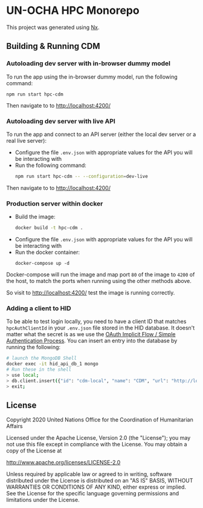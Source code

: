 # UN-OCHA HPC Monorepo

This project was generated using [Nx](https://nx.dev).

## Building & Running CDM

### Autoloading dev server with in-browser dummy model

To run the app using the in-browser dummy model, run the following command:

```
npm run start hpc-cdm
```

Then navigate to to <http://localhost:4200/>

### Autoloading dev server with live API

To run the app and connect to an API server
(either the local dev server or a real live server):

- Configure the file `.env.json` with appropriate values for the API you will be
  interacting with
- Run the following command:
  ```bash
  npm run start hpc-cdm -- --configuration=dev-live
  ```

Then navigate to to <http://localhost:4200/>

### Production server within docker

- Build the image:
  ```bash
  docker build -t hpc-cdm .
  ```
- Configure the file `.env.json` with appropriate values for the API you will be
  interacting with
- Run the docker container:
  ```
  docker-compose up -d
  ```

Docker-compose will run the image and map port `80` of the image to `4200` of
the host, to match the ports when running using the other methods above.

So visit to <http://localhost:4200/> test the image is running correctly.

### Adding a client to HID

To be able to test login locally,
you need to have a client ID that matches `hpcAuthClientId` in your `.env.json`
file stored in the HID database. It doesn't matter what the secret is as we use
the [OAuth Implicit Flow / Simple Authentication Process](https://github.com/UN-OCHA/hid_api/wiki/Integrating-with-HID-via-OAuth#simple-authentication-process).
You can insert an entry into the database by running the following:

```bash
# launch the MongoDB Shell
docker exec -it hid_api_db_1 mongo
# Run these in the shell
> use local;
> db.client.insert({"id": "cdm-local", "name": "CDM", "url": "http://localhost:3000", "redirectUri": "http://localhost:3000/", "loginUri": "http://localhost:3000", "secret": "<something>"})
> exit;
```

## License

Copyright 2020 United Nations Office for the Coordination of Humanitarian Affairs

Licensed under the Apache License, Version 2.0 (the "License");
you may not use this file except in compliance with the License.
You may obtain a copy of the License at

<http://www.apache.org/licenses/LICENSE-2.0>

Unless required by applicable law or agreed to in writing, software
distributed under the License is distributed on an "AS IS" BASIS,
WITHOUT WARRANTIES OR CONDITIONS OF ANY KIND, either express or implied.
See the License for the specific language governing permissions and
limitations under the License.
